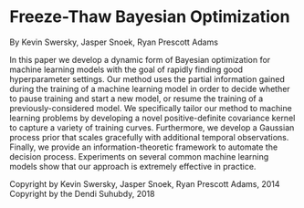 # Freeze-Thaw Bayesian Optimization

By Kevin Swersky, Jasper Snoek, Ryan Prescott Adams

In this paper we develop a dynamic form of Bayesian optimization for machine learning models with the goal of rapidly finding good hyperparameter settings. Our method uses the partial information gained during the training of a machine learning model in order to decide whether to pause training and start a new model, or resume the training of a previously-considered model. We specifically tailor our method to machine learning problems by developing a novel positive-definite covariance kernel to capture a variety of training curves. Furthermore, we develop a Gaussian process prior that scales gracefully with additional temporal observations. Finally, we provide an information-theoretic framework to automate the decision process. Experiments on several common machine learning models show that our approach is extremely effective in practice.

Copyright by Kevin Swersky, Jasper Snoek, Ryan Prescott Adams, 2014
Copyright by the Dendi Suhubdy, 2018
